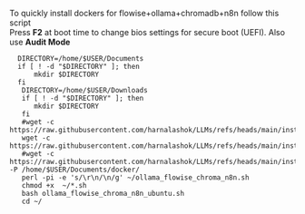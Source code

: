 To quickly install dockers for flowise+ollama+chromadb+n8n follow this script       
Press <b>F2</b> at boot time to change bios settings for secure boot (UEFI). Also use <b>Audit Mode</b>

```
  DIRECTORY=/home/$USER/Documents
  if [ ! -d "$DIRECTORY" ]; then
      mkdir $DIRECTORY
  fi
   DIRECTORY=/home/$USER/Downloads
   if [ ! -d "$DIRECTORY" ]; then
      mkdir $DIRECTORY
   fi
   #wget -c https://raw.githubusercontent.com/harnalashok/LLMs/refs/heads/main/install_ai_tools/quick_flowise_ollama/ollama_flowise_chroma_n8n.sh
   wget -c https://raw.githubusercontent.com/harnalashok/LLMs/refs/heads/main/install_ai_tools/quick_flowise_ollama/ollama_flowise_chroma_n8n_ubuntu.sh
   #wget -c https://raw.githubusercontent.com/harnalashok/LLMs/refs/heads/main/install_ai_tools/docker/docker%20commands.txt -P /home/$USER/Documents/docker/
   perl -pi -e 's/\r\n/\n/g' ~/ollama_flowise_chroma_n8n.sh
   chmod +x  ~/*.sh   
   bash ollama_flowise_chroma_n8n_ubuntu.sh
   cd ~/   
```

